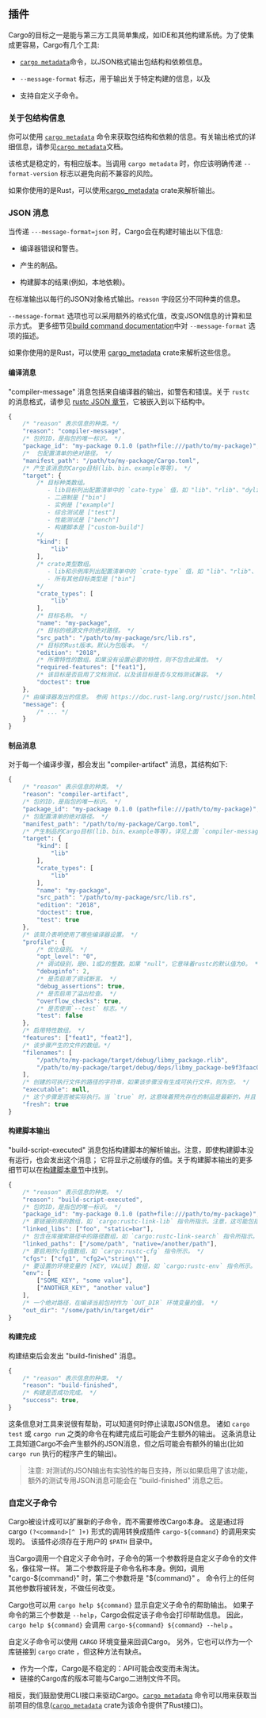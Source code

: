 ## 插件

Cargo的目标之一是能与第三方工具简单集成，如IDE和其他构建系统。为了使集成更容易，Cargo有几个工具:

* [`cargo metadata`]命令，以JSON格式输出包结构和依赖信息。

* `--message-format` 标志，用于输出关于特定构建的信息，以及

* 支持自定义子命令。


### 关于包结构信息

你可以使用 [`cargo metadata`] 命令来获取包结构和依赖的信息。有关输出格式的详细信息，请参见[`cargo metadata`]文档。

该格式是稳定的，有相应版本。当调用 `cargo metadata` 时，你应该明确传递 `--format-version` 标志以避免向前不兼容的风险。

如果你使用的是Rust，可以使用[cargo_metadata] crate来解析输出。

[cargo_metadata]: https://crates.io/crates/cargo_metadata
[`cargo metadata`]: ../commands/cargo-metadata.md

### JSON 消息

当传递 `---message-format=json` 时，Cargo会在构建时输出以下信息:

* 编译器错误和警告。

* 产生的制品。

* 构建脚本的结果(例如，本地依赖)。

在标准输出以每行的JSON对象格式输出。`reason` 字段区分不同种类的信息。

`--message-format` 选项也可以采用额外的格式化值，改变JSON信息的计算和显示方式。
更多细节见[build command documentation]中对 `--message-format` 选项的描述。

如果你使用的是Rust，可以使用 [cargo_metadata] crate来解析这些信息。

[build command documentation]: ../commands/cargo-build.md
[cargo_metadata]: https://crates.io/crates/cargo_metadata

#### 编译消息

"compiler-message" 消息包括来自编译器的输出，如警告和错误。关于 `rustc` 的消息格式，请参见 [rustc JSON 章节](.../.../rustc/json.md)，它被嵌入到以下结构中。

```javascript
{
    /* "reason" 表示信息的种类。*/
    "reason": "compiler-message",
    /* 包的ID，是指包的唯一标识。 */
    "package_id": "my-package 0.1.0 (path+file:///path/to/my-package)",
    /*  包配置清单的绝对路径。 */
    "manifest_path": "/path/to/my-package/Cargo.toml",
    /* 产生该消息的Cargo目标(lib、bin、example等等)。 */
    "target": {
        /* 目标种类数组。
           - lib目标列出配置清单中的 `cate-type` 值，如 "lib"、"rlib"、"dylib"、"proc-macro" 等(默认["lib"])。
           - 二进制是 ["bin"]
           - 实例是 ["example"]
           - 综合测试是 ["test"]
           - 性能测试是 ["bench"]
           - 构建脚本是 ["custom-build"]
        */
        "kind": [
            "lib"
        ],
        /* crate类型数组。
           - lib和示例库列出配置清单中的 `crate-type` 值，如 "lib"、"rlib"、"dylib"、"proc-macro" 等(默认为["lib"])。
           - 所有其他目标类型是 ["bin"]
        */
        "crate_types": [
            "lib"
        ],
        /* 目标名称。 */
        "name": "my-package",
        /* 目标的根源文件的绝对路径。 */
        "src_path": "/path/to/my-package/src/lib.rs",
        /* 目标的Rust版本。默认为包版本。 */
        "edition": "2018",
        /* 所需特性的数组。如果没有设置必要的特性，则不包含此属性。 */
        "required-features": ["feat1"],
        /* 该目标是否启用了文档测试，以及该目标是否与文档测试兼容。 */
        "doctest": true
    },
    /* 由编译器发出的信息。 参阅 https://doc.rust-lang.org/rustc/json.html 。 */
    "message": {
        /* ... */
    }
}
```

#### 制品消息

对于每一个编译步骤，都会发出 "compiler-artifact" 消息，其结构如下:

```javascript
{
    /* "reason" 表示信息的种类。 */
    "reason": "compiler-artifact",
    /* 包的ID，是指包的唯一标识。 */
    "package_id": "my-package 0.1.0 (path+file:///path/to/my-package)",
    /* 包配置清单的绝对路径。 */
    "manifest_path": "/path/to/my-package/Cargo.toml",
    /* 产生制品的Cargo目标(lib、bin、example等等)。详见上面 `compiler-message` 的定义。 */
    "target": {
        "kind": [
            "lib"
        ],
        "crate_types": [
            "lib"
        ],
        "name": "my-package",
        "src_path": "/path/to/my-package/src/lib.rs",
        "edition": "2018",
        "doctest": true,
        "test": true
    },
    /* 该简介表明使用了哪些编译器设置。 */
    "profile": {
        /* 优化级别。 */
        "opt_level": "0",
        /* 调试级别，是0、1或2的整数。如果 "null"，它意味着rustc的默认值为0。 */
        "debuginfo": 2,
        /* 是否启用了调试断言。 */
        "debug_assertions": true,
        /* 是否启用了溢出检查。 */
        "overflow_checks": true,
        /* 是否使用`--test` 标志。*/
        "test": false
    },
    /* 启用特性数组。 */
    "features": ["feat1", "feat2"],
    /* 该步骤产生的文件的数组。*/
    "filenames": [
        "/path/to/my-package/target/debug/libmy_package.rlib",
        "/path/to/my-package/target/debug/deps/libmy_package-be9f3faac0a26ef0.rmeta"
    ],
    /* 创建的可执行文件的路径的字符串，如果该步骤没有生成可执行文件，则为空。 */
    "executable": null,
    /* 这个步骤是否被实际执行。当 `true` 时，这意味着预先存在的制品是最新的，并且 `rustc` 没有被执行。当 `false` 时，这意味着运行 `rustc` 以生成制品。 */
    "fresh": true
}

```

#### 构建脚本输出

"build-script-executed" 消息包括构建脚本的解析输出。注意，即使构建脚本没有运行，也会发出这个消息；
它将显示之前缓存的值。关于构建脚本输出的更多细节可以在[构建脚本章节](build-scripts.md)中找到。

```javascript
{
    /* "reason" 表示信息的种类。 */
    "reason": "build-script-executed",
    /* 包的ID，是指包的唯一标识。 */
    "package_id": "my-package 0.1.0 (path+file:///path/to/my-package)",
    /* 要链接的库的数组，如 `cargo:rustc-link-lib` 指令所指示。注意，这可能包括字符串中的 "KIND=" 前缀，其中KIND是库的种类。 */
    "linked_libs": ["foo", "static=bar"],
    /* 包含在库搜索路径中的路径数组，如 `cargo:rustc-link-search` 指令所指示。注意，这可能包括字符串中的 "KIND=" 前缀，其中KIND是库的种类。 */
    "linked_paths": ["/some/path", "native=/another/path"],
    /* 要启用的cfg值数组，如 `cargo:rustc-cfg` 指令所示。 */
    "cfgs": ["cfg1", "cfg2=\"string\""],
    /* 要设置的环境变量的 [KEY, VALUE] 数组，如 `cargo:rustc-env` 指令所示。 */
    "env": [
        ["SOME_KEY", "some value"],
        ["ANOTHER_KEY", "another value"]
    ],
    /* 一个绝对路径，在编译当前包时作为 `OUT_DIR` 环境变量的值。 */
    "out_dir": "/some/path/in/target/dir"
}
```

#### 构建完成

构建结束后会发出 "build-finished" 消息。

```javascript
{
    /* "reason" 表示信息的种类。 */
    "reason": "build-finished",
    /* 构建是否成功完成。 */
    "success": true,
}
````

这条信息对工具来说很有帮助，可以知道何时停止读取JSON信息。
诸如 `cargo test` 或 `cargo run` 之类的命令在构建完成后可能会产生额外的输出。
这条消息让工具知道Cargo不会产生额外的JSON消息，但之后可能会有额外的输出(比如 `cargo run` 执行的程序产生的输出)。

> 注意: 对测试的JSON输出有实验性的每日支持，所以如果启用了该功能，额外的测试专用JSON消息可能会在 "build-finished" 消息之后。

### 自定义子命令

Cargo被设计成可以扩展新的子命令，而不需要修改Cargo本身。
这是通过将 cargo `(?<command>[^ ]+)` 形式的调用转换成插件 `cargo-${command}` 的调用来实现的。
该插件必须存在于用户的 `$PATH` 目录中。

当Cargo调用一个自定义子命令时，子命令的第一个参数将是自定义子命令的文件名，像往常一样。
第二个参数将是子命令名称本身。例如，调用 "cargo-${command}" 时，第二个参数将是 "${command}" 。
命令行上的任何其他参数将被转发，不做任何改变。

Cargo也可以用 `cargo help ${command}` 显示自定义子命令的帮助输出。
如果子命令的第三个参数是 `--help`，Cargo会假定该子命令会打印帮助信息。
因此，`cargo help ${command}` 会调用 `cargo-${command} ${command} --help` 。

自定义子命令可以使用 `CARGO` 环境变量来回调Cargo。
另外，它也可以作为一个库链接到 `cargo` crate ，但这种方法有缺点。

* 作为一个库，Cargo是不稳定的：API可能会改变而未淘汰。
* 链接的Cargo库的版本可能与Cargo二进制文件不同。

相反，我们鼓励使用CLI接口来驱动Cargo。[`cargo metadata`] 命令可以用来获取当前项目的信息([`cargo_metadata`] crate为该命令提供了Rust接口)。

[`cargo metadata`]: ../commands/cargo-metadata.md
[`cargo_metadata`]: https://crates.io/crates/cargo_metadata
